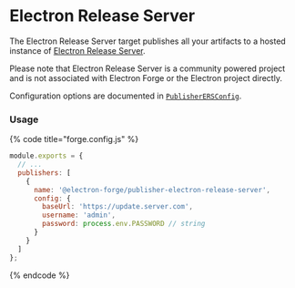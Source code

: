 # Electron Release Server

The Electron Release Server target publishes all your artifacts to a hosted instance of [Electron Release Server](https://github.com/ArekSredzki/electron-release-server).

Please note that Electron Release Server is a community powered project and is not associated with Electron Forge or the Electron project directly.

Configuration options are documented in [`PublisherERSConfig`](https://js.electronforge.io/interfaces/\_electron\_forge\_publisher\_electron\_release\_server.PublisherERSConfig.html).

### Usage

{% code title="forge.config.js" %}
```javascript
module.exports = {
  // ...
  publishers: [
    {
      name: '@electron-forge/publisher-electron-release-server',
      config: {
        baseUrl: 'https://update.server.com',
        username: 'admin',
        password: process.env.PASSWORD // string
      }
    }
  ]
};
```
{% endcode %}
